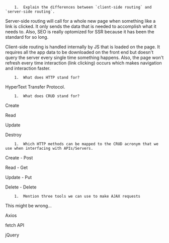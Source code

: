         1.  Explain the differences between `client-side routing` and `server-side routing`.

Server-side routing will call for a whole new page when something like a link is clicked. It only sends the data that is needed to accomplish what it needs to. Also, SEO is really optomized for SSR because it has been the standard for so long.

Client-side routing is handled internally by JS that is loaded on the page. It requires all the app data to be downloaded on the front end but doesn't query the server every single time something happens. Also, the page won't refresh every time interaction (link clicking) occurs which makes navigation and interaction faster. 

        1.  What does HTTP stand for?

HyperText Transfer Protocol.

        1.  What does CRUD stand for?

Create

Read

Update

Destroy

        1.  Which HTTP methods can be mapped to the CRUD acronym that we use when interfacing with APIs/Servers.

Create - Post

Read - Get

Update - Put

Delete - Delete

        1.  Mention three tools we can use to make AJAX requests

This might be wrong...

Axios

fetch API

jQuery
